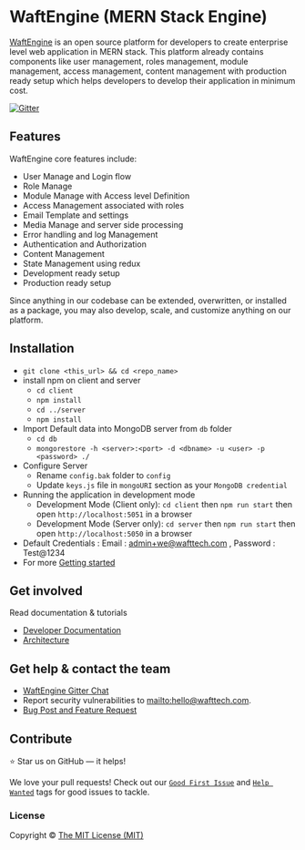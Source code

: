 # WaftEngine (MERN Stack Engine)

[WaftEngine](https://www.waftengine.org) is an open source platform for developers to create enterprise level web application in MERN stack. This platform already contains components like user management, roles management, module management, access management, content management with production ready setup which helps developers to develop their application in minimum cost.

[![Gitter](https://badges.gitter.im/waftengine/community.svg)](https://gitter.im/waftengine/community?utm_source=badge&utm_medium=badge&utm_campaign=pr-badge)

## Features

WaftEngine core features include:

- User Manage and Login flow
- Role Manage
- Module Manage with Access level Definition
- Access Management associated with roles
- Email Template and settings
- Media Manage and server side processing
- Error handling and log Management
- Authentication and Authorization
- Content Management
- State Management using redux
- Development ready setup
- Production ready setup

Since anything in our codebase can be extended, overwritten, or installed as a package, you may also develop, scale, and customize anything on our platform.

## Installation

- `git clone <this_url> && cd <repo_name>`
- install npm on client and server
  - `cd client`
  - `npm install`
  - `cd ../server`
  - `npm install`
- Import Default data into MongoDB server from `db` folder
  - `cd db`
  - `mongorestore -h <server>:<port> -d <dbname> -u <user> -p <password> ./`
- Configure Server
  - Rename `config.bak` folder to `config`
  - Update `keys.js` file in `mongoURI` section as your `MongoDB credential`
- Running the application in development mode
  - Development Mode (Client only): `cd client` then `npm run start` then open `http://localhost:5051` in a browser
  - Development Mode (Server only): `cd server` then `npm run start` then open `http://localhost:5050` in a browser
- Default Credentials : Email : admin+we@wafttech.com , Password : Test@1234
- For more [Getting started](https://waftengine.org/documentation/2019-7-1-getting-started-with-waftengine)

## Get involved

Read documentation & tutorials

- [Developer Documentation](https://www.waftengine.org/documentation/2019-6-16-introduction-to-waftengine)
- [Architecture](https://www.waftengine.org/architecture)

## Get help & contact the team

- [WaftEngine Gitter Chat](https://gitter.im/waftengine/community)
- Report security vulnerabilities to <mailto:hello@wafttech.com>.
- [Bug Post and Feature Request](https://github.com/WaftTech/WaftEngine/issues)

## Contribute

:star: Star us on GitHub — it helps!

We love your pull requests! Check out our [`Good First Issue`](https://github.com/WaftTech/WaftEngine/issues?q=is%3Aopen+is%3Aissue+label%3A%22good+first+issue%22) and [`Help Wanted`](https://github.com/WaftTech/WaftEngine/issues?q=label%3A%22help+wanted%22) tags for good issues to tackle.

### License

Copyright © [The MIT License (MIT)](./LICENSE.md)
